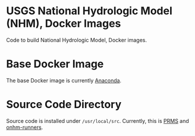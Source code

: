 # USGS National Hydrologic Model (NHM), Docker Images
Code to build National Hydrologic Model, Docker images.

# Base Docker Image
The base Docker image is currently [Anaconda](https://hub.docker.com/r/continuumio/anaconda3).

# Source Code Directory
Source code is installed under `/usr/local/src`. Currently, this is [PRMS](https://github.com/nhm-usgs/prms) and [onhm-runners](https://github.com/nhm-usgs/onhm-runners).
